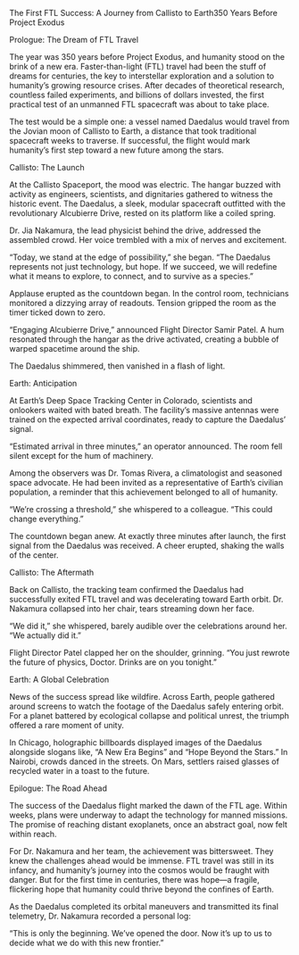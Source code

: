 The First FTL Success: A Journey from Callisto to Earth350 Years Before Project Exodus

Prologue: The Dream of FTL Travel

The year was 350 years before Project Exodus, and humanity stood on the brink of a new era. Faster-than-light (FTL) travel had been the stuff of dreams for centuries, the key to interstellar exploration and a solution to humanity’s growing resource crises. After decades of theoretical research, countless failed experiments, and billions of dollars invested, the first practical test of an unmanned FTL spacecraft was about to take place.

The test would be a simple one: a vessel named Daedalus would travel from the Jovian moon of Callisto to Earth, a distance that took traditional spacecraft weeks to traverse. If successful, the flight would mark humanity’s first step toward a new future among the stars.

Callisto: The Launch

At the Callisto Spaceport, the mood was electric. The hangar buzzed with activity as engineers, scientists, and dignitaries gathered to witness the historic event. The Daedalus, a sleek, modular spacecraft outfitted with the revolutionary Alcubierre Drive, rested on its platform like a coiled spring.

Dr. Jia Nakamura, the lead physicist behind the drive, addressed the assembled crowd. Her voice trembled with a mix of nerves and excitement.

“Today, we stand at the edge of possibility,” she began. “The Daedalus represents not just technology, but hope. If we succeed, we will redefine what it means to explore, to connect, and to survive as a species.”

Applause erupted as the countdown began. In the control room, technicians monitored a dizzying array of readouts. Tension gripped the room as the timer ticked down to zero.

“Engaging Alcubierre Drive,” announced Flight Director Samir Patel. A hum resonated through the hangar as the drive activated, creating a bubble of warped spacetime around the ship.

The Daedalus shimmered, then vanished in a flash of light.

Earth: Anticipation

At Earth’s Deep Space Tracking Center in Colorado, scientists and onlookers waited with bated breath. The facility’s massive antennas were trained on the expected arrival coordinates, ready to capture the Daedalus’ signal.

“Estimated arrival in three minutes,” an operator announced. The room fell silent except for the hum of machinery.

Among the observers was Dr. Tomas Rivera, a climatologist and seasoned space advocate. He had been invited as a representative of Earth’s civilian population, a reminder that this achievement belonged to all of humanity.

“We’re crossing a threshold,” she whispered to a colleague. “This could change everything.”

The countdown began anew. At exactly three minutes after launch, the first signal from the Daedalus was received. A cheer erupted, shaking the walls of the center.

Callisto: The Aftermath

Back on Callisto, the tracking team confirmed the Daedalus had successfully exited FTL travel and was decelerating toward Earth orbit. Dr. Nakamura collapsed into her chair, tears streaming down her face.

“We did it,” she whispered, barely audible over the celebrations around her. “We actually did it.”

Flight Director Patel clapped her on the shoulder, grinning. “You just rewrote the future of physics, Doctor. Drinks are on you tonight.”

Earth: A Global Celebration

News of the success spread like wildfire. Across Earth, people gathered around screens to watch the footage of the Daedalus safely entering orbit. For a planet battered by ecological collapse and political unrest, the triumph offered a rare moment of unity.

In Chicago, holographic billboards displayed images of the Daedalus alongside slogans like, “A New Era Begins” and “Hope Beyond the Stars.” In Nairobi, crowds danced in the streets. On Mars, settlers raised glasses of recycled water in a toast to the future.

Epilogue: The Road Ahead

The success of the Daedalus flight marked the dawn of the FTL age. Within weeks, plans were underway to adapt the technology for manned missions. The promise of reaching distant exoplanets, once an abstract goal, now felt within reach.

For Dr. Nakamura and her team, the achievement was bittersweet. They knew the challenges ahead would be immense. FTL travel was still in its infancy, and humanity’s journey into the cosmos would be fraught with danger. But for the first time in centuries, there was hope—a fragile, flickering hope that humanity could thrive beyond the confines of Earth.

As the Daedalus completed its orbital maneuvers and transmitted its final telemetry, Dr. Nakamura recorded a personal log:

“This is only the beginning. We’ve opened the door. Now it’s up to us to decide what we do with this new frontier.”
